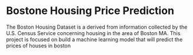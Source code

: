 # Bostone Housing Price Prediction
The Boston Housing Dataset is a derived from information collected by the U.S. Census Service concerning housing in the area of Boston MA. 
This project is focused on build a machine learning model that will predict the prices of houses in boston
 



